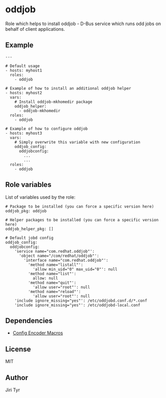 oddjob
======

Role which helps to install oddjob - D-Bus service which runs odd jobs on behalf
of client applications.


Example
-------

```
---

# Default usage
- hosts: myhost1
  roles:
    - oddjob

# Example of how to install an additional oddjob helper
- hosts: myhost2
  vars:
    # Install oddjob-mkhomedir package
    oddjob_helper:
      - oddjob-mkhomedir
  roles:
    - oddjob

# Example of how to configure oddjob
- hosts: myhost3
  vars:
    # Simply overwrite this variable with new configuration
    oddjob_config:
      oddjobconfig:
        ...
        ...
  roles:
    - oddjob
```


Role variables
--------------

List of variables used by the role:

```
# Package to be installed (you can force a specific version here)
oddjob_pkg: oddjob

# Helper packages to be installed (you can force a specific version here)
oddjob_helper_pkg: []

# Default jobd config
oddjob_config:
  oddjobconfig:
    'service name="com.redhat.oddjob"':
      'object name="/com/redhat/oddjob"':
        'interface name="com.redhat.oddjob"':
          'method name="listall"':
            'allow min_uid="0" max_uid="0"': null
          'method name="list"':
            allow: null
          'method name="quit"':
            'allow user="root"': null
          'method name="reload"':
            'allow user="root"': null
    'include ignore_missing="yes"': /etc/oddjobd.conf.d/*.conf
    'include ignore_missing="yes"': /etc/oddjobd-local.conf
```


Dependencies
------------

* [Config Encoder Macros](https://github.com/picotrading/config-encoder-macros)


License
-------

MIT


Author
------

Jiri Tyr

